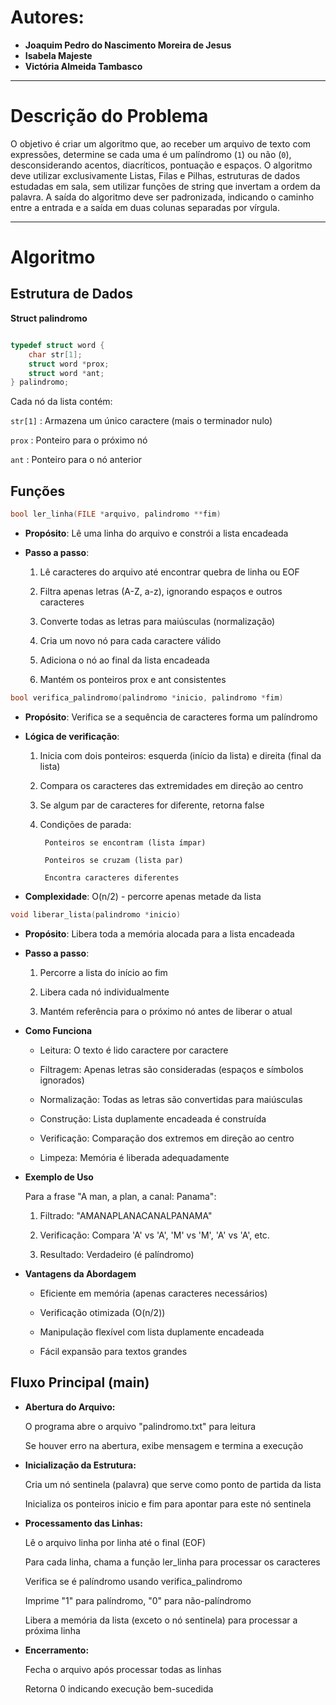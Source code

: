 # Autores:
- **Joaquim Pedro do Nascimento Moreira de Jesus**
- **Isabela Majeste**
- **Victória Almeida Tambasco**

---

# Descrição do Problema 
O objetivo é criar um algoritmo que, ao receber um arquivo de texto com expressões, determine se cada uma é um palíndromo (`1`) ou não (`0`), desconsiderando acentos, diacríticos, pontuação e espaços. 
O algoritmo deve utilizar exclusivamente Listas, Filas e Pilhas, estruturas de dados estudadas em sala, sem utilizar funções de string que invertam a ordem da palavra. 
A saída do algoritmo deve ser padronizada, indicando o caminho entre a entrada e a saída em duas colunas separadas por vírgula. 

---

# Algoritmo

## Estrutura de Dados
**Struct palindromo**

```c

typedef struct word {
    char str[1];
    struct word *prox;
    struct word *ant;
} palindromo;

```

Cada nó da lista contém:

`str[1]` : Armazena um único caractere (mais o terminador nulo)

`prox` : Ponteiro para o próximo nó

`ant` : Ponteiro para o nó anterior

## Funções

``` C
bool ler_linha(FILE *arquivo, palindromo **fim)
```

* **Propósito**: Lê uma linha do arquivo e constrói a lista encadeada

* **Passo a passo**:

    1. Lê caracteres do arquivo até encontrar quebra de linha ou EOF

    2. Filtra apenas letras (A-Z, a-z), ignorando espaços e outros caracteres

    3. Converte todas as letras para maiúsculas (normalização)

    4. Cria um novo nó para cada caractere válido

    5. Adiciona o nó ao final da lista encadeada

    6. Mantém os ponteiros prox e ant consistentes

``` C
bool verifica_palindromo(palindromo *inicio, palindromo *fim)
```

* **Propósito**: Verifica se a sequência de caracteres forma um palíndromo

* **Lógica de verificação**:

    1. Inicia com dois ponteiros: esquerda (início da lista) e direita (final da lista)

    2. Compara os caracteres das extremidades em direção ao centro

    3. Se algum par de caracteres for diferente, retorna false

    4. Condições de parada:

            Ponteiros se encontram (lista ímpar)

            Ponteiros se cruzam (lista par)

            Encontra caracteres diferentes

* **Complexidade**: O(n/2) - percorre apenas metade da lista

``` C
void liberar_lista(palindromo *inicio)
```

* **Propósito**: Libera toda a memória alocada para a lista encadeada

* **Passo a passo**:

    1. Percorre a lista do início ao fim

    2. Libera cada nó individualmente

    3. Mantém referência para o próximo nó antes de liberar o atual

* **Como Funciona**

    * Leitura: O texto é lido caractere por caractere

    * Filtragem: Apenas letras são consideradas (espaços e símbolos ignorados)

    * Normalização: Todas as letras são convertidas para maiúsculas

    * Construção: Lista duplamente encadeada é construída

    * Verificação: Comparação dos extremos em direção ao centro

    * Limpeza: Memória é liberada adequadamente

* **Exemplo de Uso**

    Para a frase "A man, a plan, a canal: Panama":

    1. Filtrado: "AMANAPLANACANALPANAMA"

    2. Verificação: Compara 'A' vs 'A', 'M' vs 'M', 'A' vs 'A', etc.

    3. Resultado: Verdadeiro (é palíndromo)

* **Vantagens da Abordagem**

    * Eficiente em memória (apenas caracteres necessários)

    * Verificação otimizada (O(n/2))

    * Manipulação flexível com lista duplamente encadeada

    * Fácil expansão para textos grandes

## Fluxo Principal (main)

* **Abertura do Arquivo:**

    O programa abre o arquivo "palindromo.txt" para leitura

    Se houver erro na abertura, exibe mensagem e termina a execução

* **Inicialização da Estrutura:**

    Cria um nó sentinela (palavra) que serve como ponto de partida da lista

    Inicializa os ponteiros inicio e fim para apontar para este nó sentinela

* **Processamento das Linhas:**

    Lê o arquivo linha por linha até o final (EOF)

    Para cada linha, chama a função ler_linha para processar os caracteres

    Verifica se é palíndromo usando verifica_palindromo

    Imprime "1" para palíndromo, "0" para não-palíndromo

    Libera a memória da lista (exceto o nó sentinela) para processar a próxima linha

* **Encerramento:**

    Fecha o arquivo após processar todas as linhas

    Retorna 0 indicando execução bem-sucedida